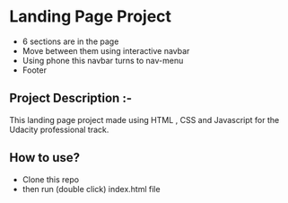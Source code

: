 # Landing Page Project

- 6 sections are in the page
- Move between them using interactive navbar
- Using phone this navbar turns to nav-menu
- Footer

## Project Description :-

This landing page project made using HTML , CSS and Javascript for the Udacity professional track.

## How to use?

- Clone this repo
- then run (double click) index.html file
